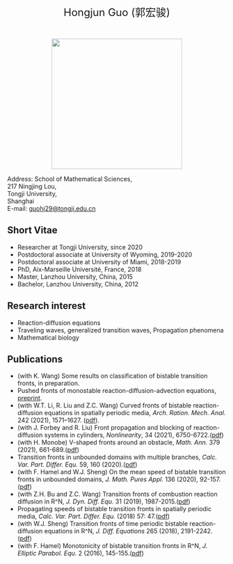   <br>
   
<p align="center"> 
<font size="5">Hongjun Guo (郭宏骏)</font><br />
</p>
 
  <br>
  
<p align="center"> 
<img width="300" height="300" src="https://user-images.githubusercontent.com/89850781/131598832-c318a830-988d-4636-889f-15453827d6ae.JPG"/>
</p>

Address:	School of Mathematical Sciences,  
217 Ningjing Lou,  
Tongji University,  
Shanghai  
E-mail:	guohj29@tongji.edu.cn

## Short Vitae

- Researcher at Tongji University, since 2020
- Postdoctoral associate at University of Wyoming, 2019-2020
- Postdoctoral associate at University of Miami, 2018-2019
- PhD, Aix-Marseille Université, France, 2018
- Master, Lanzhou University, China, 2015
- Bachelor, Lanzhou University, China, 2012

## Research interest

- Reaction-diffusion equations
- Traveling waves, generalized transition waves, Propagation phenomena
- Mathematical biology

## Publications

- (with K. Wang) Some results on classification of bistable transition fronts, in preparation.
- Pushed fronts of monostable reaction-diffusion-advection equations, [preprint](https://arxiv.org/abs/2108.06546).
- (with W.T. Li, R. Liu and Z.C. Wang) Curved fronts of bistable reaction-diffusion equations in spatially periodic media, _Arch. Ration. Mech. Anal._ 242 (2021), 1571–1627. ([pdf](https://link.springer.com/article/10.1007/s00205-021-01711-x)).
- (with J. Forbey and R. Liu) Front propagation and blocking of reaction-diffusion systems in cylinders, _Nonlinearity_, 34 (2021), 6750-6722.([pdf](https://iopscience.iop.org/article/10.1088/1361-6544/abd529))
- (with H. Monobe) V-shaped fronts around an obstacle, _Math. Ann._ 379 (2021), 661-689.([pdf](https://link.springer.com/article/10.1007/s00208-019-01944-y))
- Transition fronts in unbounded domains with multiple branches, _Calc. Var. Part. Differ. Equ._ 59, 160 (2020).([pdf](https://link.springer.com/article/10.1007/s00526-020-01825-2))
- (with F. Hamel and W.J. Sheng) On the mean speed of bistable transition fronts in unbounded domains, _J. Math. Pures Appl._ 136 (2020), 92-157.([pdf](https://www.sciencedirect.com/science/article/abs/pii/S0021782420300325))
- (with Z.H. Bu and Z.C. Wang) Transition fronts of combustion reaction diffusion in R^N, _J. Dyn. Diff. Equ._ 31 (2019), 1987-2015.([pdf](https://link.springer.com/article/10.1007/s10884-018-9675-x))
- Propagating speeds of bistable transition fronts in spatially periodic media, _Calc. Var. Part. Differ. Equ._ (2018) 57: 47.([pdf](https://link.springer.com/article/10.1007%2Fs00526-018-1327-9))
- (with W.J. Sheng) Transition fronts of time periodic bistable reaction-diffusion equations in R^N, _J. Diff. Equations_ 265 (2018), 2191-2242.([pdf](https://www.sciencedirect.com/science/article/abs/pii/S0022039618302237))
- (with F. Hamel) Monotonicity of bistable transition fronts in R^N, _J. Elliptic Parabol. Equ._ 2 (2016), 145-155.([pdf](https://link.springer.com/article/10.1007%2FBF03377398))

 <br>
